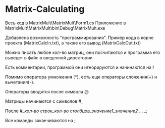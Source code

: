 # Matrix-Calculating
Весь код в MatrixMult\MatrixMult\Form1.cs
Приложение в MatrixMult\MatrixMult\bin\Debug\MatrixMult.exe

Добавлена возможность "программирования". Пример кода в корне проекта (MatrixCalcIn.txt), а также его вывод (MatrixCalcOut.txt)

Можно писать любое кол-во матриц, они посчитаются и программа его выведет в файл в введенной директории

Есть комментарии, программой они игнорируются и начинаются на !

Помимо оператора умножения (*), есть еще операторы сложения(+) и вычетания(-).

Операторы вводятся после символа @

Матрицы начинаются с символов #_ 

После #__кол-во строк_кол-во столбцов_значение1_значение2_ ... _;

Все команды заканчиваются на ;


